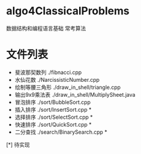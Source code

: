 # algo4ClassicalProblems
数据结构和编程语言基础 常考算法

# 文件列表
*   斐波那契数列  ./fibnacci.cpp
*   水仙花数   ./NarcissisticNumber.cpp
*   绘制等腰三角形  ./draw_in_shell/triangle.cpp
*   输出9x9乘法表  ./draw_in_shell/MultiplySheet.java
*   冒泡排序 ./sort/BubbleSort.cpp
*   插入排序 ./sort/InsertSort.cpp *
*   选择排序 ./sort/SelectSort.cpp *
*   快速排序 ./sort/QuickSort.cpp *
*   二分查找 ./search/BinarySearch.cpp *

[*] 待实现